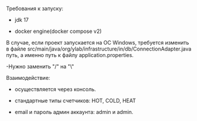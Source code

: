 Требования к запуску: 
- jdk 17
    
- docker engine(docker compose v2)

В случае, если проект запускается на ОС Windows, 
требуется изменить в файле src/main/java/org/ylab/infrastructure/in/db/ConnectionAdapter.java путь, 
а именно путь к файлу application.properties.

-Нужно заменить "/" на "\\"

Взаимодействие: 
- осуществляется через консоль.
    
- стандартные типы счетчиков: HOT, COLD, HEAT
- email и пароль админ аккаунта: admin и admin.
